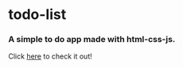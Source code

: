 # todo-list
 
### A simple to do app made with html-css-js.

Click [here](https://fl4wn.github.io/todo-list/) to check it out!

